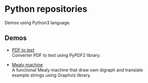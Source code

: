 # Python repositories
Demos using Python3 language.

## Demos
* [PDF to text](https://github.com/afforeroc/pdf2text-demo)<br>
Converter PDF to text using PyPDF2 library.

* [Mealy machine](https://github.com/afforeroc/mealy-machine)<br>
A functional Mealy machine that draw own digraph and translate example strings using Graphviz library.
